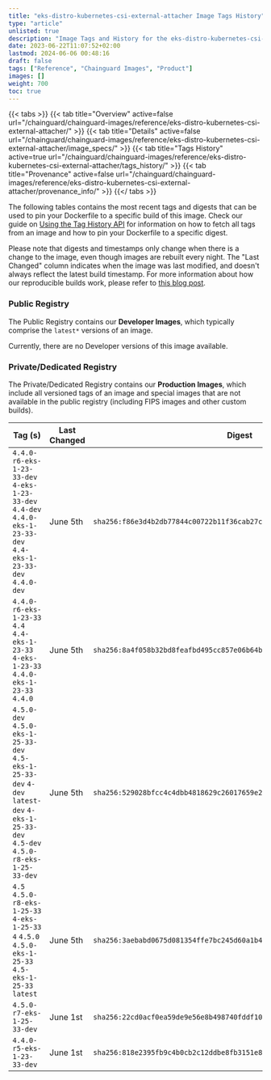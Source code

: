 ```yaml
---
title: "eks-distro-kubernetes-csi-external-attacher Image Tags History"
type: "article"
unlisted: true
description: "Image Tags and History for the eks-distro-kubernetes-csi-external-attacher Chainguard Image"
date: 2023-06-22T11:07:52+02:00
lastmod: 2024-06-06 00:48:16
draft: false
tags: ["Reference", "Chainguard Images", "Product"]
images: []
weight: 700
toc: true
---
```


{{< tabs >}}
{{< tab title="Overview" active=false url="/chainguard/chainguard-images/reference/eks-distro-kubernetes-csi-external-attacher/" >}}
{{< tab title="Details" active=false url="/chainguard/chainguard-images/reference/eks-distro-kubernetes-csi-external-attacher/image_specs/" >}}
{{< tab title="Tags History" active=true url="/chainguard/chainguard-images/reference/eks-distro-kubernetes-csi-external-attacher/tags_history/" >}}
{{< tab title="Provenance" active=false url="/chainguard/chainguard-images/reference/eks-distro-kubernetes-csi-external-attacher/provenance_info/" >}}
{{</ tabs >}}

The following tables contains the most recent tags and digests that can be used to pin your Dockerfile to a specific build of this image. Check our guide on [Using the Tag History API](/chainguard/chainguard-images/using-the-tag-history-api/) for information on how to fetch all tags from an image and how to pin your Dockerfile to a specific digest.

Please note that digests and timestamps only change when there is a change to the image, even though images are rebuilt every night. The "Last Changed" column indicates when the image was last modified, and doesn't always reflect the latest build timestamp. For more information about how our reproducible builds work, please refer to [this blog post](https://www.chainguard.dev/unchained/reproducing-chainguards-reproducible-image-builds).

### Public Registry
The Public Registry contains our **Developer Images**, which typically comprise the `latest*` versions of an image.

Currently, there are no Developer versions of this image available.

### Private/Dedicated Registry
The Private/Dedicated Registry contains our **Production Images**, which include all versioned tags of an image and special images that are not available in the public registry (including FIPS images and other custom builds).

| Tag (s)                                                                                                                                  | Last Changed | Digest                                                                    |
|------------------------------------------------------------------------------------------------------------------------------------------|--------------|---------------------------------------------------------------------------|
|  `4.4.0-r6-eks-1-23-33-dev` `4-eks-1-23-33-dev` `4.4-dev` `4.4.0-eks-1-23-33-dev` `4.4-eks-1-23-33-dev` `4.4.0-dev`                      | June 5th     | `sha256:f86e3d4b2db77844c00722b11f36cab27cb0d4ed44cdafccfb95e16cfab1d8b2` |
|  `4.4.0-r6-eks-1-23-33` `4.4` `4.4-eks-1-23-33` `4-eks-1-23-33` `4.4.0-eks-1-23-33` `4.4.0`                                              | June 5th     | `sha256:8a4f058b32bd8feafbd495cc857e06b64b553ca5795f922e94b6741e05b2f110` |
|  `4.5.0-dev` `4.5.0-eks-1-25-33-dev` `4.5-eks-1-25-33-dev` `4-dev` `latest-dev` `4-eks-1-25-33-dev` `4.5-dev` `4.5.0-r8-eks-1-25-33-dev` | June 5th     | `sha256:529028bfcc4c4dbb4818629c26017659e2a11cee814e3eb83e3440e10ebe867d` |
|  `4.5` `4.5.0-r8-eks-1-25-33` `4-eks-1-25-33` `4` `4.5.0` `4.5.0-eks-1-25-33` `4.5-eks-1-25-33` `latest`                                 | June 5th     | `sha256:3aebabd0675d081354ffe7bc245d60a1b499adaf400c16ea3f05c27f0e281967` |
|  `4.5.0-r7-eks-1-25-33-dev`                                                                                                              | June 1st     | `sha256:22cd0acf0ea59de9e56e8b498740fddf10a457e853bed3ac1522bb449ff35c1b` |
|  `4.4.0-r5-eks-1-23-33-dev`                                                                                                              | June 1st     | `sha256:818e2395fb9c4b0cb2c12ddbe8fb3151e8ec7473a77c3dacf57e669f647d9c39` |

